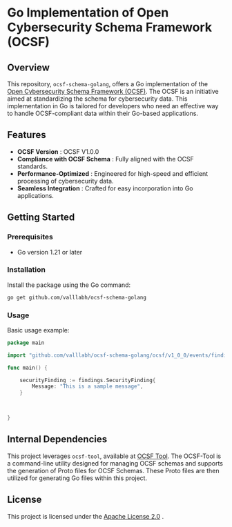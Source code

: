 # Go Implementation of Open Cybersecurity Schema Framework (OCSF)
## Overview

This repository, `ocsf-schema-golang`, offers a Go implementation of the [Open Cybersecurity Schema Framework (OCSF)](https://schema.ocsf.io/). The OCSF is an initiative aimed at standardizing the schema for cybersecurity data. This implementation in Go is tailored for developers who need an effective way to handle OCSF-compliant data within their Go-based applications.

## Features 
- **OCSF Version** : OCSF V1.0.0 
- **Compliance with OCSF Schema** : Fully aligned with the OCSF standards. 
- **Performance-Optimized** : Engineered for high-speed and efficient processing of cybersecurity data. 
- **Seamless Integration** : Crafted for easy incorporation into Go applications.
## Getting Started
### Prerequisites
- Go version 1.21 or later
### Installation

Install the package using the Go command:

```bash
go get github.com/valllabh/ocsf-schema-golang
```


### Usage

Basic usage example:

```go
package main

import "github.com/valllabh/ocsf-schema-golang/ocsf/v1_0_0/events/findings"

func main() {

	securityFinding := findings.SecurityFinding{
		Message: "This is a sample message",
	}

	

}
```


## Internal Dependencies

This project leverages `ocsf-tool`, available at [OCSF Tool](https://github.com/valllabh/ocsf-tool). The OCSF-Tool is a command-line utility designed for managing OCSF schemas and supports the generation of Proto files for OCSF Schemas. These Proto files are then utilized for generating Go files within this project.

## License

This project is licensed under the [Apache License 2.0](LICENSE) .

